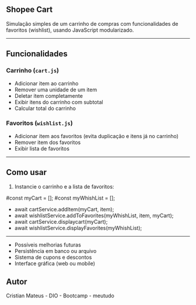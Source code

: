 ## Shopee Cart

Simulação simples de um carrinho de compras com funcionalidades de favoritos (wishlist), usando JavaScript modularizado.

---

## Funcionalidades

### Carrinho (`cart.js`)
- Adicionar item ao carrinho
- Remover uma unidade de um item
- Deletar item completamente
- Exibir itens do carrinho com subtotal
- Calcular total do carrinho

### Favoritos (`wishlist.js`)
- Adicionar item aos favoritos (evita duplicação e itens já no carrinho)
- Remover item dos favoritos
- Exibir lista de favoritos

---

## Como usar

1. Instancie o carrinho e a lista de favoritos:


#const myCart = [];
#const myWhishList = [];

- await cartService.addItem(myCart, item);
- await wishlistService.addToFavorites(myWhishList, item, myCart);
- await cartService.displaycart(myCart);
- await wishlistService.displayFavorites(myWhishList);

---

- Possíveis melhorias futuras
- Persistência em banco ou arquivo
- Sistema de cupons e descontos
- Interface gráfica (web ou mobile)

## Autor 
Cristian Mateus - DIO - Bootcamp - meutudo
